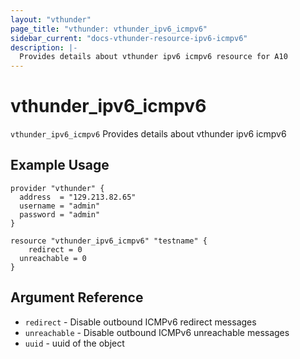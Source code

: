 ```yaml
---
layout: "vthunder"
page_title: "vthunder: vthunder_ipv6_icmpv6"
sidebar_current: "docs-vthunder-resource-ipv6-icmpv6"
description: |-
  Provides details about vthunder ipv6 icmpv6 resource for A10
---
```


# vthunder\_ipv6\_icmpv6

`vthunder_ipv6_icmpv6` Provides details about vthunder ipv6 icmpv6
## Example Usage


```hcl
provider "vthunder" {
  address  = "129.213.82.65"
  username = "admin"
  password = "admin"
}

resource "vthunder_ipv6_icmpv6" "testname" {
    redirect = 0
  unreachable = 0
}
```

## Argument Reference

* `redirect` - Disable outbound ICMPv6 redirect messages
* `unreachable` - Disable outbound ICMPv6 unreachable messages
* `uuid` - uuid of the object

